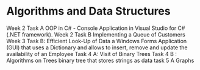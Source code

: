 # Algorithms and Data Structures
Week 2 Task A OOP in C# - Console Application in Visual Studio for C# (.NET framework). 
Week 2 Task B   Implementing a Queue of Customers
Week 3 Task B: Efficient Look-Up of Data a Windows Forms Application  (GUI) that uses a Dictionary and allows to insert, remove and update the availability of an Employee
Task 4 A:  Visit of Binary Trees
Task 4 B : Algorithms on Trees binary tree that stores strings as data 
task 5 A Graphs
